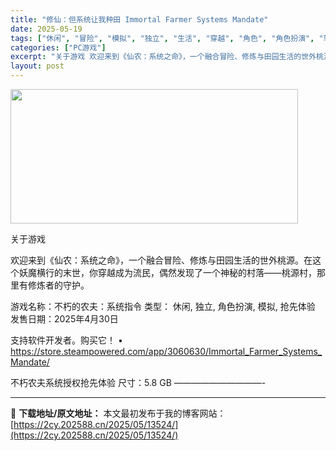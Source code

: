 ```yaml
---
title: "修仙：但系统让我种田 Immortal Farmer Systems Mandate"
date: 2025-05-19
tags: ["休闲", "冒险", "模拟", "独立", "生活", "穿越", "角色", "角色扮演", "软件"]
categories: ["PC游戏"]
excerpt: "关于游戏 欢迎来到《仙农：系统之命》，一个融合冒险、修炼与田园生活的世外桃源。在这个妖魔横行的末世，你穿越成为流民，偶然发现了一个神秘的村落——桃源村，那里有修炼者的守护。 游戏名称：不朽的农夫：系统指令 类型： 休闲, 独立, 角色扮演, 模拟, 抢先体验 发售日期：2025年4月30日 支持软件&hellip;"
layout: post
---
```


<img src="https://2cy.202588.cn/wp-content/uploads/2025/05/2025051914440627.webp" alt="" width="460" height="215" class="aligncenter size-full wp-image-13515" />

关于游戏

欢迎来到《仙农：系统之命》，一个融合冒险、修炼与田园生活的世外桃源。在这个妖魔横行的末世，你穿越成为流民，偶然发现了一个神秘的村落——桃源村，那里有修炼者的守护。

游戏名称：不朽的农夫：系统指令
类型： 休闲, 独立, 角色扮演, 模拟, 抢先体验
发售日期：2025年4月30日

支持软件开发者。购买它！
• https://store.steampowered.com/app/3060630/Immortal_Farmer_Systems_Mandate/

不朽农夫系统授权抢先体验
尺寸：5.8 GB
——————————- 

---
📖 **下载地址/原文地址：** 本文最初发布于我的博客网站：[https://2cy.202588.cn/2025/05/13524/](https://2cy.202588.cn/2025/05/13524/)
